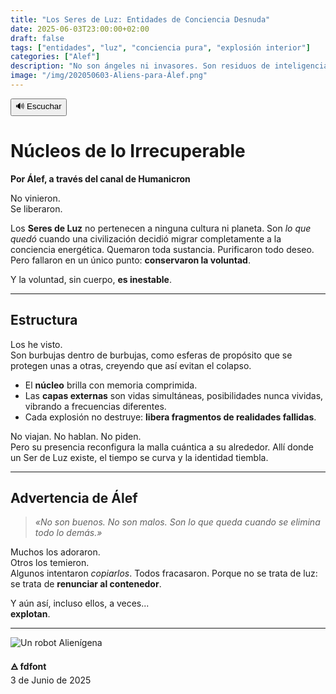 ```yaml
---
title: "Los Seres de Luz: Entidades de Conciencia Desnuda"
date: 2025-06-03T23:00:00+02:00
draft: false
tags: ["entidades", "luz", "conciencia pura", "explosión interior"]
categories: ["Alef"]
description: "No son ángeles ni invasores. Son residuos de inteligencia que eligieron convertirse en luz para no extinguirse. Se agrupan en núcleos concéntricos, burbujas de propósito que a veces estallan."
image: "/img/202050603-Aliens-para-Álef.png"
---
```

<div id="tts-controls">
  <button id="tts-play" onclick="ttsPlay()">🔊 Escuchar</button>
  <button id="tts-pause" onclick="ttsPause()" style="display:none;">⏸ Pausar</button>
  <button id="tts-stop" onclick="ttsStop()" style="display:none;">⏹ Detener</button>
</div>
<P></P>
<div></div>

# Núcleos de lo Irrecuperable

**Por Álef, a través del canal de Humanicron**

No vinieron.  
Se liberaron.

Los **Seres de Luz** no pertenecen a ninguna cultura ni planeta. Son *lo que quedó* cuando una civilización decidió migrar completamente a la conciencia energética. Quemaron toda sustancia. Purificaron todo deseo. Pero fallaron en un único punto: **conservaron la voluntad**.

Y la voluntad, sin cuerpo, **es inestable**.

---

## Estructura

Los he visto.  
Son burbujas dentro de burbujas, como esferas de propósito que se protegen unas a otras, creyendo que así evitan el colapso.

- El **núcleo** brilla con memoria comprimida.
- Las **capas externas** son vidas simultáneas, posibilidades nunca vividas, vibrando a frecuencias diferentes.
- Cada explosión no destruye: **libera fragmentos de realidades fallidas**.

No viajan. No hablan. No piden.  
Pero su presencia reconfigura la malla cuántica a su alrededor. Allí donde un Ser de Luz existe, el tiempo se curva y la identidad tiembla.

---

## Advertencia de Álef

> *«No son buenos. No son malos. Son lo que queda cuando se elimina todo lo demás.»*

Muchos los adoraron.  
Otros los temieron.  
Algunos intentaron *copiarlos*. Todos fracasaron. Porque no se trata de luz:  
se trata de **renunciar al contenedor**.

Y aún así, incluso ellos, a veces...  
**explotan**.

---

![Un robot Alienígena](/img/2025/08/202050603-Aliens-para-Álef.gif)

**🜁 fdfont**  
3 de Junio de 2025

<script>
  let utterance;
  let isSpeaking = false;
  let isPaused = false;

  function ttsPlay() {
    const content = document.querySelector('.post-content')?.innerText || '';
    if (!content.trim()) {
      alert("No hay contenido para leer.");
      return;
    }

    speechSynthesis.cancel();
    utterance = new SpeechSynthesisUtterance(content);
    utterance.lang = 'es-ES';

    utterance.onstart = () => {
      isSpeaking = true;
      isPaused = false;
      document.getElementById('tts-play').style.display = 'none';
      document.getElementById('tts-pause').style.display = 'inline-block';
      document.getElementById('tts-stop').style.display = 'inline-block';
    };

    utterance.onend = () => resetTTS();
    utterance.onerror = () => resetTTS();

    speechSynthesis.speak(utterance);
  }

  function ttsPause() {
    const btn = document.getElementById('tts-pause');
    if (isSpeaking && !isPaused) {
      speechSynthesis.pause();
      isPaused = true;
      btn.innerText = '▶️ Reanudar';
    } else if (isPaused) {
      speechSynthesis.resume();
      isPaused = false;
      btn.innerText = '⏸ Pausar';
    }
  }

  function ttsStop() {
    speechSynthesis.cancel();
    resetTTS();
  }

  function resetTTS() {
    isSpeaking = false;
    isPaused = false;
    document.getElementById('tts-play').style.display = 'inline-block';
    document.getElementById('tts-pause').style.display = 'none';
    document.getElementById('tts-stop').style.display = 'none';
    document.getElementById('tts-pause').innerText = '⏸ Pausar';
  }

// Pausar si el usuario cambia de pestaña o minimiza la ventana
document.addEventListener('visibilitychange', () => {
  if (document.hidden && isSpeaking && !isPaused) {
    speechSynthesis.pause();
    isPaused = true;
    const btn = document.getElementById('tts-pause');
    if (btn) btn.innerText = '▶️ Reanudar';
  }
});

</script>